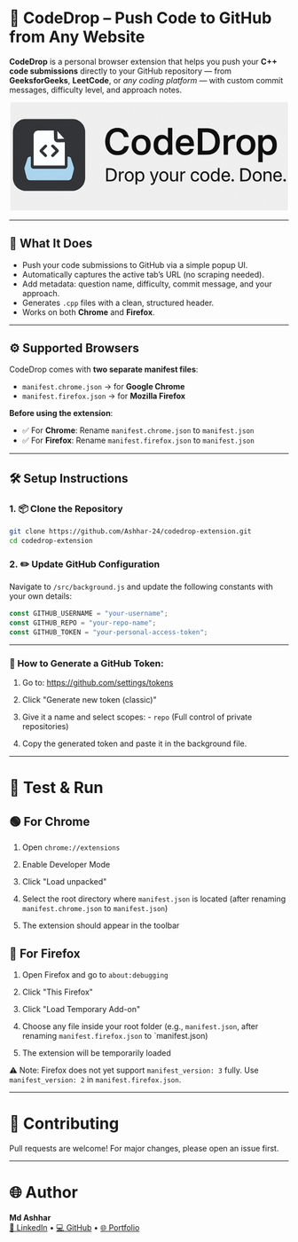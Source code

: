 # 🚀 CodeDrop – Push Code to GitHub from Any Website

**CodeDrop** is a personal browser extension that helps you push your **C++ code submissions** directly to your GitHub repository — from **GeeksforGeeks**, **LeetCode**, or *any coding platform* — with custom commit messages, difficulty level, and approach notes.

<p align="center">
  <img src="assets/logos.png" alt="Extension Icon" width="500"/>
</p>

---

## 🧠 What It Does

- Push your code submissions to GitHub via a simple popup UI.
- Automatically captures the active tab’s URL (no scraping needed).
- Add metadata: question name, difficulty, commit message, and your approach.
- Generates `.cpp` files with a clean, structured header.
- Works on both **Chrome** and **Firefox**.

---

## ⚙️ Supported Browsers

CodeDrop comes with **two separate manifest files**:

- `manifest.chrome.json` → for **Google Chrome**
- `manifest.firefox.json` → for **Mozilla Firefox**

**Before using the extension**:

- ✅ For **Chrome**: Rename `manifest.chrome.json` to `manifest.json`
- ✅ For **Firefox**: Rename `manifest.firefox.json` to `manifest.json`

---

## 🛠️ Setup Instructions

### 1. 📦 Clone the Repository

```bash
git clone https://github.com/Ashhar-24/codedrop-extension.git
cd codedrop-extension
```

### 2. ✏️ Update GitHub Configuration

Navigate to `/src/background.js` and update the following constants with your own details:

```js
const GITHUB_USERNAME = "your-username";
const GITHUB_REPO = "your-repo-name";
const GITHUB_TOKEN = "your-personal-access-token";

```

---


### 🧾 How to Generate a GitHub Token:

1. Go to: https://github.com/settings/tokens

2. Click "Generate new token (classic)"

3. Give it a name and select scopes:
        -  `repo` (Full control of private repositories)

4. Copy the generated token and paste it in the background file.

---- 


# 🧪 Test & Run

## 🟢 For Chrome

1. Open `chrome://extensions`

2. Enable Developer Mode

3. Click "Load unpacked"

4.  Select the root directory where `manifest.json` is located (after renaming `manifest.chrome.json` to `manifest.json`)

5. The extension should appear in the toolbar

## 🔵 For Firefox

1. Open Firefox and go to `about:debugging`

2. Click "This Firefox"

3. Click "Load Temporary Add-on"

4. Choose any file inside your root folder (e.g., `manifest.json`, after renaming `manifest.firefox.json` to `manifest.json)

5. The extension will be temporarily loaded

⚠️ Note: Firefox does not yet support `manifest_version: 3` fully. Use `manifest_version: 2` in `manifest.firefox.json`.

---

# 🤝 Contributing

Pull requests are welcome! For major changes, please open an issue first.

---

# 🌐 Author

**Md Ashhar**  
[🔗 LinkedIn](https://www.linkedin.com/in/md-ashhar/) • [💻 GitHub](https://github.com/Ashhar-24) • [🌐 Portfolio](https://parichay-2-0.vercel.app)
